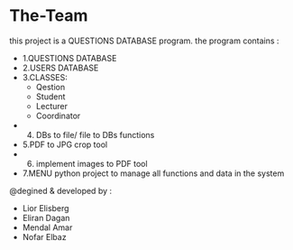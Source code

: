 # The-Team
this project is a QUESTIONS DATABASE program.
the program contains :

* 1.QUESTIONS DATABASE
* 2.USERS DATABASE
* 3.CLASSES:
  * Qestion
  * Student
  * Lecturer
  * Coordinator
* 4. DBs to file/ file to DBs functions
* 5.PDF to JPG crop tool
* 6. implement images to PDF tool
* 7.MENU python project to manage all functions and data in the system

@degined & developed by :
  * Lior Elisberg
  * Eliran Dagan
  * Mendal Amar
  * Nofar Elbaz
          
